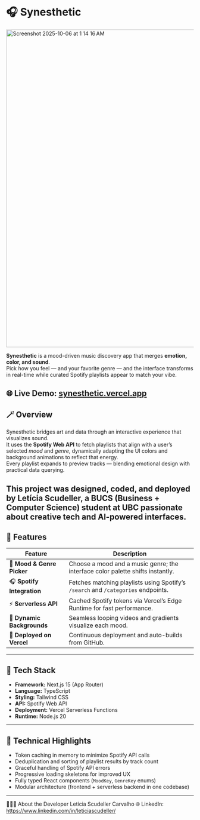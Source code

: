 # 🎧 Synesthetic

<img width="1511" height="851" alt="Screenshot 2025-10-06 at 1 14 16 AM" src="https://github.com/user-attachments/assets/9323d877-2da6-4ebc-b1a0-65e776be1625" />

**Synesthetic** is a mood-driven music discovery app that merges **emotion, color, and sound**.  
Pick how you feel — and your favorite genre — and the interface transforms in real-time while curated Spotify playlists appear to match your vibe.

🌐 **Live Demo:** [synesthetic.vercel.app](https://synesthetic.vercel.app)
---

## 🪄 Overview

Synesthetic bridges art and data through an interactive experience that visualizes sound.  
It uses the **Spotify Web API** to fetch playlists that align with a user’s selected *mood* and *genre*, dynamically adapting the UI colors and background animations to reflect that energy.  
Every playlist expands to preview tracks — blending emotional design with practical data querying.

This project was designed, coded, and deployed by **Letícia Scudeller**, a BUCS (Business + Computer Science) student at UBC passionate about creative tech and AI-powered interfaces.
---

## 🚀 Features

| Feature | Description |
|----------|-------------|
| 🎨 **Mood & Genre Picker** | Choose a mood and a music genre; the interface color palette shifts instantly. |
| 🎧 **Spotify Integration** | Fetches matching playlists using Spotify’s `/search` and `/categories` endpoints. |
| ⚡ **Serverless API** | Cached Spotify tokens via Vercel’s Edge Runtime for fast performance. |
| 🌈 **Dynamic Backgrounds** | Seamless looping videos and gradients visualize each mood. |
| 💽 **Deployed on Vercel** | Continuous deployment and auto-builds from GitHub. |

---

## 🧰 Tech Stack

- **Framework:** Next.js 15 (App Router)
- **Language:** TypeScript
- **Styling:** Tailwind CSS
- **API:** Spotify Web API
- **Deployment:** Vercel Serverless Functions
- **Runtime:** Node.js 20

---
## 🧠 Technical Highlights

- Token caching in memory to minimize Spotify API calls  
- Deduplication and sorting of playlist results by track count  
- Graceful handling of Spotify API errors  
- Progressive loading skeletons for improved UX  
- Fully typed React components (`MoodKey`, `GenreKey` enums)  
- Modular architecture (frontend + serverless backend in one codebase)

---
👩🏻‍💻 About the Developer
Letícia Scudeller Carvalho
🌐 LinkedIn: https://www.linkedin.com/in/leticiascudeller/

